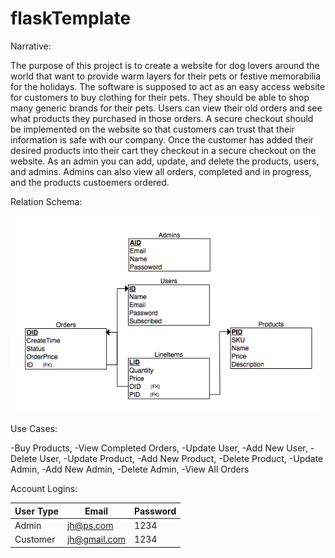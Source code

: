 # flaskTemplate

Narrative:

The purpose of this project is to create a website for dog lovers around the world that want to provide warm layers for their pets or festive memorabilia for the holidays. The software is supposed to act as an easy access website for customers to buy clothing for their pets. They should be able to shop many generic brands for their pets. Users can view their old orders and see what products they purchased in those orders. A secure checkout should be implemented on the website so that customers can trust that their information is safe with our company. Once the customer has added their desired products into their cart they checkout in a secure checkout on the website. As an admin you can add, update, and delete the products, users, and admins. Admins can also view all orders, completed and in progress, and the products custoemers ordered.

Relation Schema:

![Relational Schema](/docs/RS.png)

Use Cases:

-Buy Products,
-View Completed Orders,
-Update User,
-Add New User,
-Delete User,
-Update Product,
-Add New Product,
-Delete Product,
-Update Admin,
-Add New Admin,
-Delete Admin,
-View All Orders

Account Logins:

User Type | Email        | Password
----------|--------------|---------
Admin     | jh@ps.com    | 1234
Customer  | jh@gmail.com | 1234